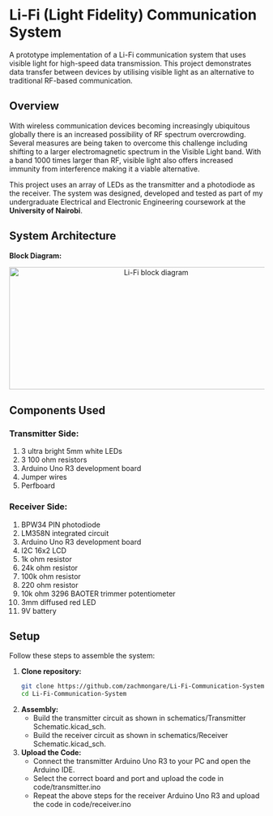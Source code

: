 # Li-Fi (Light Fidelity) Communication System
A prototype implementation of a Li-Fi communication system that uses visible light for high-speed data transmission.
This project demonstrates data transfer between devices by utilising visible light as an alternative to traditional RF-based communication.

## Overview
With wireless communication devices becoming increasingly ubiquitous globally there is an increased possibility of RF spectrum overcrowding. Several measures are being taken to overcome this challenge including shifting to a larger electromagnetic spectrum in the Visible Light band.
With a band 1000 times larger than RF, visible light also offers increased immunity from interference making it a viable alternative. 

This project uses an array of LEDs as the transmitter and a photodiode as the receiver. The system was designed, developed and tested as part of my undergraduate Electrical and Electronic Engineering coursework at the **University of Nairobi**. 

## System Architecture
**Block Diagram:**
<p align="center">
<img width="564" height="241" alt="Li-Fi block diagram" src="https://github.com/user-attachments/assets/871b63cb-f088-4d32-8d6a-96f9957155e2" />
</p>

## Components Used
### Transmitter Side:
1. 3 ultra bright 5mm white LEDs
2. 3 100 ohm resistors
3. Arduino Uno R3 development board
4. Jumper wires
5. Perfboard

### Receiver Side:
1. BPW34 PIN photodiode
2. LM358N integrated circuit
3. Arduino Uno R3 development board
4. I2C 16x2 LCD
5. 1k ohm resistor
6. 24k ohm resistor
7. 100k ohm resistor
8. 220 ohm resistor
9. 10k ohm 3296 BAOTER trimmer potentiometer
10. 3mm diffused red LED
11. 9V battery

## Setup
Follow these steps to assemble the system:
1. **Clone repository:**
   ```bash
   git clone https://github.com/zachmongare/Li-Fi-Communication-System.git
   cd Li-Fi-Communication-System
2. **Assembly:**
   - Build the transmitter circuit as shown in schematics/Transmitter Schematic.kicad_sch.
   - Build the receiver circuit as shown in schematics/Receiver Schematic.kicad_sch.
3. **Upload the Code:**
   - Connect the transmitter Arduino Uno R3 to your PC and open the Arduino IDE.
   - Select the correct board and port and upload the code in code/transmitter.ino
   - Repeat the above steps for the receiver Arduino Uno R3 and upload the code in code/receiver.ino
